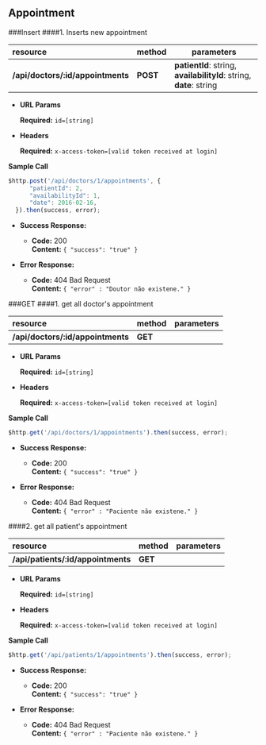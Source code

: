 **Appointment**
----

###Insert
####1. Inserts new appointment

| resource            | method         | parameters                              |
|:--------------------|:---------------| ----------------------------------------|
| **/api/doctors/:id/appointments**    | **POST**       | **patientId**: string, **availabilityId**: string, **date**: string|
*  **URL Params**

   **Required:**
   `id=[string]`
   
*  **Headers**

   **Required:**
   `x-access-token=[valid token received at login]`

**Sample Call**
  ```javascript
  $http.post('/api/doctors/1/appointments', {
  		"patientId": 2,
  		"availabilityId": 1,
  		"date": 2016-02-16,
    }).then(success, error);
  ```

* **Success Response:**

  * **Code:** 200 <br />
    **Content:** `{ "success": "true" }`
 
* **Error Response:**

  * **Code:** 404 Bad Request <br />
      **Content:** `{ "error" : "Doutor não existene." }`
      
###GET
####1. get all doctor's appointment

| resource            | method         | parameters                              |
|:--------------------|:---------------| ----------------------------------------|
| **/api/doctors/:id/appointments**    | **GET**       | |
*  **URL Params**

   **Required:**
   `id=[string]`
   
*  **Headers**

   **Required:**
   `x-access-token=[valid token received at login]`

**Sample Call**
  ```javascript
  $http.get('/api/doctors/1/appointments').then(success, error);
  ```

* **Success Response:**

  * **Code:** 200 <br />
    **Content:** `{ "success": "true" }`
 
* **Error Response:**

  * **Code:** 404 Bad Request <br />
      **Content:** `{ "error" : "Paciente não existene." }`

####2. get all patient's appointment

| resource            | method         | parameters                              |
|:--------------------|:---------------| ----------------------------------------|
| **/api/patients/:id/appointments**    | **GET**       | |
*  **URL Params**

   **Required:**
   `id=[string]`
   
*  **Headers**

   **Required:**
   `x-access-token=[valid token received at login]`

**Sample Call**
  ```javascript
  $http.get('/api/patients/1/appointments').then(success, error);
  ```

* **Success Response:**

  * **Code:** 200 <br />
    **Content:** `{ "success": "true" }`
 
* **Error Response:**

  * **Code:** 404 Bad Request <br />
      **Content:** `{ "error" : "Paciente não existene." }`
